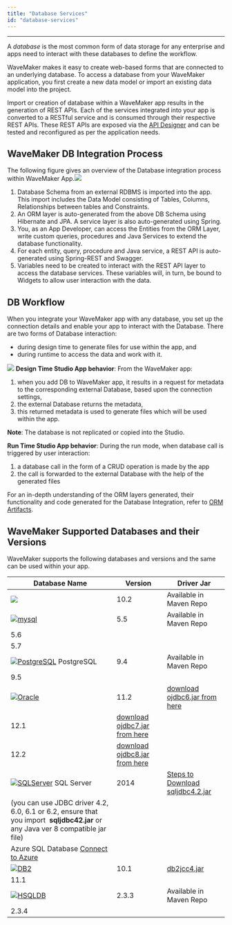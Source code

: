 ```yaml
---
title: "Database Services"
id: "database-services"
---
```

---

A _database_ is the most common form of data storage for any enterprise and apps need to interact with these databases to define the workflow.

WaveMaker makes it easy to create web-based forms that are connected to an underlying database. To access a database from your WaveMaker application, you first create a new data model or import an existing data model into the project.

Import or creation of database within a WaveMaker app results in the generation of REST APIs. Each of the services integrated into your app is converted to a RESTful service and is consumed through their respective REST APIs. These REST APIs are exposed via the [API Designer](/learn/assets/API_Access.png) and can be tested and reconfigured as per the application needs. 

## WaveMaker DB Integration Process

The following figure gives an overview of the Database integration process within WaveMaker App.[![](/learn/assets/db_concepts.png)](/learn/assets/db_concepts.png)

1. Database Schema from an external RDBMS is imported into the app. This import includes the Data Model consisting of Tables, Columns, Relationships between tables and Constraints.
2. An ORM layer is auto-generated from the above DB Schema using Hibernate and JPA. A service layer is also auto-generated using Spring.
3. You, as an App Developer, can access the Entities from the ORM Layer, write custom queries, procedures and Java Services to extend the database functionality.
4. For each entity, query, procedure and Java service, a REST API is auto-generated using Spring-REST and Swagger.
5. Variables need to be created to interact with the REST API layer to access the database services. These variables will, in turn, be bound to Widgets to allow user interaction with the data.

## DB Workflow

When you integrate your WaveMaker app with any database, you set up the connection details and enable your app to interact with the Database. There are two forms of Database interaction:

- during design time to generate files for use within the app, and
- during runtime to access the data and work with it.

[![](/learn/assets/db_integrate_process.png)](/learn/assets/db_integrate_process.png) **Design Time Studio App behavior**: From the WaveMaker app:

1. when you add DB to WaveMaker app, it results in a request for metadata to the corresponding external Database, based upon the connection settings,
2. the external Database returns the metadata,
3. this returned metadata is used to generate files which will be used within the app.

**Note**: The database is not replicated or copied into the Studio.

**Run Time Studio App behavior**: During the run mode, when database call is triggered by user interaction:

1. a database call in the form of a CRUD operation is made by the app
2. the call is forwarded to the external Database with the help of the generated files

For an in-depth understanding of the ORM layers generated, their functionality and code generated for the Database Integration, refer to [ORM Artifacts](/learn/app-development/services/database-services/orm-artifacts/).

## WaveMaker Supported Databases and their Versions

WaveMaker supports the following databases and versions and the same can be used within your app.

| Database Name | Version | Driver Jar |
| --- | --- | --- |
| [![](/learn/assets/MariaDB.png)](/learn/assets/MariaDB.png) | 10.2 | Available in Maven Repo |
| [![mysql](/learn/assets/mysql.png)](/learn/assets/mysql.png) | 5.5 | Available in Maven Repo |
| 5.6 |
| 5.7 |
| [![PostgreSQL](/learn/assets/PostgreSQL.png)](/learn/assets/PostgreSQL.png) PostgreSQL | 9.4 | Available in Maven Repo |
| 9.5 |
| [![Oracle](/learn/assets/Oracle.png)](/learn/assets/Oracle.png) | 11.2 | [download ojdbc6.jar from here](http://www.oracle.com/technetwork/database/features/jdbc/index-091264.html) |
| 12.1 | [download ojdbc7.jar from here](http://www.oracle.com/technetwork/database/features/jdbc/index-091264.html) |
| 12.2 | [download ojdbc8.jar from here](http://www.oracle.com/technetwork/database/features/jdbc/index-091264.html) |
| [![SQLServer](/learn/assets/SQLServer.png)](/learn/assets/SQLServer.png) SQL Server | 2014 | [Steps to Download sqljdbc4.2.jar](/learn/app-development/services/database-services/download-jdbc-driver-jar/)
(you can use JDBC driver 4.2, 6.0, 6.1 or 6.2, ensure that you import  **sqljdbc42.jar** or any Java ver 8 compatible jar file) |
| Azure SQL Database [Connect to Azure](/learn/how-tos/connect-azure-sql-server/) |
| [![DB2](/learn/assets/DB2.png)](/learn/assets/DB2.png) | 10.1 | [db2jcc4.jar](http://www-01.ibm.com/support/docview.wss?uid=swg21363866) |
| 11.1 |
| [![HSQLDB](/learn/assets/HSQLDB.png)](/learn/assets/HSQLDB.png) | 2.3.3 | Available in Maven Repo |
| 2.3.4 |

